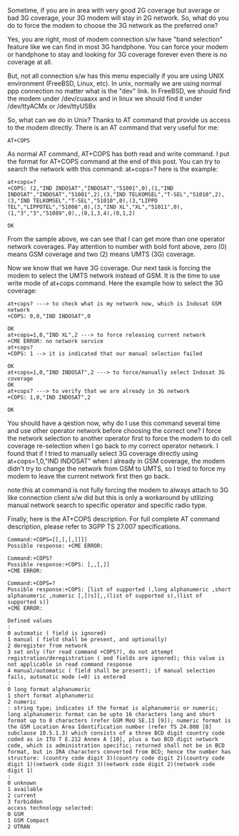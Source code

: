 Sometime, if you are in area with very good 2G coverage but average or bad 3G coverage, your 3G modem will stay in 2G network. So, what do you do to force the modem to choose the 3G network as the preferred one?

Yes, you are right, most of modem connection s/w have "band selection" feature like we can find in most 3G handphone. You can force your modem or handphone to stay and looking for 3G coverage forever even there is no coverage at all.

But, not all connection s/w has this menu especially if you are using UNIX environment (FreeBSD, Linux, etc). In unix, normally we are using normal ppp connection no matter what is the "dev" link. In FreeBSD, we should find the modem under /dev/cuaaxx and in linux we should find it under /dev/ttyACMx or /dev/ttyUSBx

So, what can we do in Unix?
Thanks to AT command that provide us access to the modem directly. There is an AT command that very useful for me:
```
AT+COPS
```
As normal AT command, AT+COPS has both read and write command. I put the format for AT+COPS command at the end of this post.
You can try to search the network with this command: at+cops=?
here is the example:
```
at+cops=?
+COPS: (2,"IND INDOSAT","INDOSAT","51001",0),(1,"IND INDOSAT","INDOSAT","51001",2),(3,"IND TELKOMSEL","T-SEL","51010",2),(3,"IND TELKOMSEL","T-SEL","51010",0),(3,"LIPPO TEL","LIPPOTEL","51008",0),(3,"IND XL","XL","51011",0),(1,"3","3","51089",0),,(0,1,3,4),(0,1,2)

OK
```

From the sample above, we can see that I can get more than one operator network coverages. Pay attention to number with bold font above, zero (0) means GSM coverage and two (2) means UMTS (3G) coverage.

Now we know that we have 3G coverage. Our next task is forcing the modem to select the UMTS network instead of GSM. It is the time to use write mode of at+cops command. Here the example how to select the 3G coverage:
```
at+cops? ---> to check what is my network now, which is Indosat GSM network
+COPS: 0,0,"IND INDOSAT",0

OK
at+cops=1,0,"IND XL",2 ---> to force releasing current network
+CME ERROR: no network service
at+cops?
+COPS: 1 --> it is indicated that our manual selection failed

OK
at+cops=1,0,"IND INDOSAT",2 ---> to force/manually select Indosat 3G coverage
OK
at+cops? ---> to verify that we are already in 3G network
+COPS: 1,0,"IND INDOSAT",2

OK
```

You should have a qestion now, why do I use this command several time and use other operator network before choosing the correct one? I force the network selection to another operator first to force the modem to do cell coverage re-selection when I go back to my correct operator network. I found that if I tried to manually select 3G coverage directly using at+cops=1,0,"IND INDOSAT" when I already in GSM coverage, the modem didn't try to change the network from GSM to UMTS, so I tried to force my modem to leave the current network first then go back.

note:this at command is not fully forcing the modem to always attach to 3G like connection client s/w did but this is only a workaround by utilizing manual network search to specific operator and specific radio type.



Finally, here is the AT+COPS description. For full complete AT command description, please refer to 3GPP TS 27.007 specifications.
```
Command:+COPS=[[,[,[,]]]]
Possible response: +CME ERROR:

Command:+COPS?
Possible response:+COPS: [,,[,]]
+CME ERROR:

Command:+COPS=?
Possible response:+COPS: [list of supported (,long alphanumeric ,short alphanumeric ,numeric [,])s][,,(list of supported s),(list of supported s)]
+CME ERROR:

Defined values
:
0 automatic ( field is ignored)
1 manual ( field shall be present, and optionally)
2 deregister from network
3 set only (for read command +COPS?), do not attempt registration/deregistration ( and fields are ignored); this value is not applicable in read command response
4 manual/automatic ( field shall be present); if manual selection fails, automatic mode (=0) is entered
:
0 long format alphanumeric
1 short format alphanumeric
2 numeric
: string type; indicates if the format is alphanumeric or numeric; long alphanumeric format can be upto 16 characters long and short format up to 8 characters (refer GSM MoU SE.13 [9]); numeric format is the GSM Location Area Identification number (refer TS 24.008 [8] subclause 10.5.1.3) which consists of a three BCD digit country code coded as in ITU T E.212 Annex A [10], plus a two BCD digit network code, which is administration specific; returned shall not be in BCD format, but in IRA characters converted from BCD; hence the number has structure: (country code digit 3)(country code digit 2)(country code digit 1)(network code digit 3)(network code digit 2)(network code digit 1)
:
0 unknown
1 available
2 current
3 forbidden
access technology selected:
0 GSM
1 GSM Compact
2 UTRAN
```


